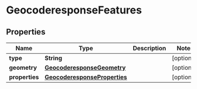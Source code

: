 
# GeocoderesponseFeatures

## Properties
Name | Type | Description | Notes
------------ | ------------- | ------------- | -------------
**type** | **String** |  |  [optional]
**geometry** | [**GeocoderesponseGeometry**](GeocoderesponseGeometry.md) |  |  [optional]
**properties** | [**GeocoderesponseProperties**](GeocoderesponseProperties.md) |  |  [optional]




